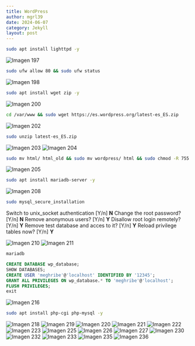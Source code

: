 ```yaml
---
title: WordPress
author: mgrl39
date: 2024-06-07
category: Jekyll
layout: post
---
```

```bash
sudo apt install lighttpd -y
```
![Imagen 197](https://raw.githubusercontent.com/mgrl39/Born2BeRoot/main/steps/b2br_img_197.png)

```bash
sudo ufw allow 80 && sudo ufw status
```
![Imagen 198](https://raw.githubusercontent.com/mgrl39/Born2BeRoot/main/steps/b2br_img_198.png)

```bash
sudo apt install wget zip -y
```
![Imagen 200](https://raw.githubusercontent.com/mgrl39/Born2BeRoot/main/steps/b2br_img_200.png)

```bash
cd /var/www && sudo wget https://es.wordpress.org/latest-es_ES.zip
```
![Imagen 202](https://raw.githubusercontent.com/mgrl39/Born2BeRoot/main/steps/b2br_img_202.png)

```bash
sudo unzip latest-es_ES.zip
```
![Imagen 203](https://raw.githubusercontent.com/mgrl39/Born2BeRoot/main/steps/b2br_img_203.png)
![Imagen 204](https://raw.githubusercontent.com/mgrl39/Born2BeRoot/main/steps/b2br_img_204.png)

```bash
sudo mv html/ html_old && sudo mv wordpress/ html && sudo chmod -R 755 html && ls
```
![Imagen 205](https://raw.githubusercontent.com/mgrl39/Born2BeRoot/main/steps/b2br_img_205.png)

```bash
sudo apt install mariadb-server -y
```
![Imagen 208](https://raw.githubusercontent.com/mgrl39/Born2BeRoot/main/steps/b2br_img_208.png)
```bash
sudo mysql_secure_installation
```

Switch to unix_socket authentication [Y/n] **N**
Change the root password? [Y/n] **N**
Remove anonymous users? [Y/n] **Y**
Disallow root login remotely? [Y/n] **Y**
Remove test database and acces to it? [Y/n] **Y**
Reload privilege tables now? [Y/n] **Y**

![Imagen 210](https://raw.githubusercontent.com/mgrl39/Born2BeRoot/main/steps/b2br_img_210.png)
![Imagen 211](https://raw.githubusercontent.com/mgrl39/Born2BeRoot/main/steps/b2br_img_211.png)
```bash
mariadb
```
```sql
CREATE DATABASE wp_database;
SHOW DATABASES;
CREATE USER 'meghribe'@'localhost' IDENTIFIED BY '12345';
GRANT ALL PRIVILEGES ON wp_database.* TO 'meghribe'@'localhost';
FLUSH PRIVILEGES;
exit
```
![Imagen 216](https://raw.githubusercontent.com/mgrl39/Born2BeRoot/main/steps/b2br_img_216.png)

```bash
sudo apt install php-cgi php-mysql -y
```
![Imagen 218](https://raw.githubusercontent.com/mgrl39/Born2BeRoot/main/steps/b2br_img_218.png)
![Imagen 219](https://raw.githubusercontent.com/mgrl39/Born2BeRoot/main/steps/b2br_img_219.png)
![Imagen 220](https://raw.githubusercontent.com/mgrl39/Born2BeRoot/main/steps/b2br_img_220.png)
![Imagen 221](https://raw.githubusercontent.com/mgrl39/Born2BeRoot/main/steps/b2br_img_221.png)
![Imagen 222](https://raw.githubusercontent.com/mgrl39/Born2BeRoot/main/steps/b2br_img_222.png)
![Imagen 223](https://raw.githubusercontent.com/mgrl39/Born2BeRoot/main/steps/b2br_img_223.png)
![Imagen 225](https://raw.githubusercontent.com/mgrl39/Born2BeRoot/main/steps/b2br_img_225.png)
![Imagen 226](https://raw.githubusercontent.com/mgrl39/Born2BeRoot/main/steps/b2br_img_226.png)
![Imagen 227](https://raw.githubusercontent.com/mgrl39/Born2BeRoot/main/steps/b2br_img_227.png)
![Imagen 230](https://raw.githubusercontent.com/mgrl39/Born2BeRoot/main/steps/b2br_img_230.png)
![Imagen 232](https://raw.githubusercontent.com/mgrl39/Born2BeRoot/main/steps/b2br_img_232.png)
![Imagen 233](https://raw.githubusercontent.com/mgrl39/Born2BeRoot/main/steps/b2br_img_233.png)
![Imagen 235](https://raw.githubusercontent.com/mgrl39/Born2BeRoot/main/steps/b2br_img_235.png)
![Imagen 236](https://raw.githubusercontent.com/mgrl39/Born2BeRoot/main/steps/b2br_img_236.png)
